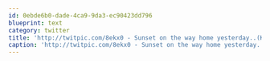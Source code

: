 ```yaml
---
id: 0ebde6b0-dade-4ca9-9da3-ec90423dd796
blueprint: text
category: twitter
title: 'http://twitpic.com/8ekx0 - Sunset on the way home yesterday..(Kelowna)'
caption: 'http://twitpic.com/8ekx0 - Sunset on the way home yesterday..(Kelowna)'
---
```

